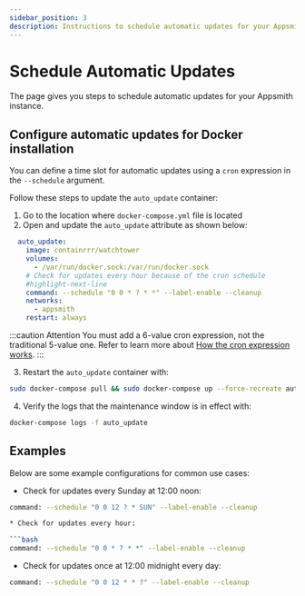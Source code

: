 ```yaml
---
sidebar_position: 3
description: Instructions to schedule automatic updates for your Appsmith instance.
---
```

# Schedule Automatic Updates

The page gives you steps to schedule automatic updates for your Appsmith instance.

## Configure automatic updates for Docker installation
You can define a time slot for automatic updates using a `cron` expression in the `--schedule` argument.

Follow these steps to update the `auto_update` container:
1. Go to the location where `docker-compose.yml` file is located
2. Open and update the `auto_update` attribute as shown below:

```yaml
  auto_update:
    image: containrrr/watchtower
    volumes:
      - /var/run/docker.sock:/var/run/docker.sock
    # Check for updates every hour because of the cron schedule
    #highlight-next-line
    command: --schedule "0 0 * ? * *" --label-enable --cleanup
    networks:
      - appsmith
    restart: always
```
:::caution Attention
You must add a 6-value cron expression, not the traditional 5-value one. Refer to learn more about [How the cron expression works](https://pkg.go.dev/github.com/robfig/cron@v1.2.0#hdr-CRON\_Expression\_Format).
:::

3. Restart the `auto_update` container with:
```bash
sudo docker-compose pull && sudo docker-compose up --force-recreate auto_update
```
4. Verify the logs that the maintenance window is in effect with:
```bash
docker-compose logs -f auto_update
```

## Examples
Below are some example configurations for common use cases:

* Check for updates every Sunday at 12:00 noon:

```bash
command: --schedule "0 0 12 ? * SUN" --label-enable --cleanup

* Check for updates every hour:

```bash
command: --schedule "0 0 * ? * *" --label-enable --cleanup
```
* Check for updates once at 12:00 midnight every day:

```bash
command: --schedule "0 0 12 * * ?" --label-enable --cleanup 
```